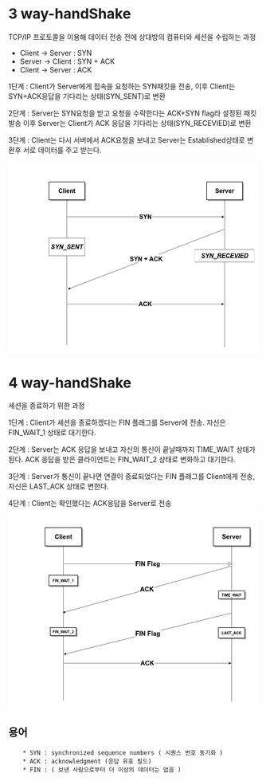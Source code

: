 # 3 way-handShake

TCP/IP 프로토콜을 이용해 데이터 전송 전에 상대방의 컴퓨터와 세션을 수립하는 과정

 * Client -> Server : SYN
 * Server -> Client : SYN + ACK
 * Client -> Server : ACK
 
1단계 : Client가 Server에게 접속을 요청하는 SYN패킷을 전송, 이후 Client는 SYN+ACK응답을 기다리는 상태(SYN_SENT)로 변환

2단계 : Server는 SYN요청을 받고 요청을 수락한다는 ACK+SYN flag라 설정된 패킷 발송 이후 Server는 Client가 ACK 응답을 기다리는 상태(SYN_RECEVIED)로 변환 

3단계 : Client는 다시 서버에서 ACK요청을 보내고 Server는 Established상태로 변환후 서로 데이터를 주고 받는다.

![image](../../images/3wayHandShake.jpg)

# 4 way-handShake
세션을 종료하기 위한 과정

1단계 : Client가 세션을 종료하겠다는 FIN 플래그를 Server에 전송. 자신은 FIN_WAIT_1 상태로 대기한다.

2단계 : Server는 ACK 응답을 보내고 자신의 통신이 끝날때까지 TIME_WAIT 상태가 된다. ACK 응답을 받은 클라이언트는 FIN_WAIT_2 상태로 변화하고 대기한다.

3단계 : Server가 통신이 끝나면 연결이 종료되었다는 FIN 플래그를 Client에게 전송, 자신은 LAST_ACK 상태로 변한다.

4단계 : Client는 확인했다는 ACK응답을 Server로 전송

![image](../../images/4wayHandShake.jpg)

## 용어
```
    * SYN : synchronized sequence numbers ( 시퀀스 번호 동기화 )
    * ACK : acknowledgment (응답 유효 필드)
    * FIN : ( 보낸 사람으로부터 더 이상의 데이터는 없음 )
```  